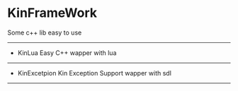 # KinFrameWork

Some c++ lib easy to use

---
* KinLua
    Easy C++ wapper with lua

---
* KinExcetpion
    Kin Exception Support wapper with sdl

---